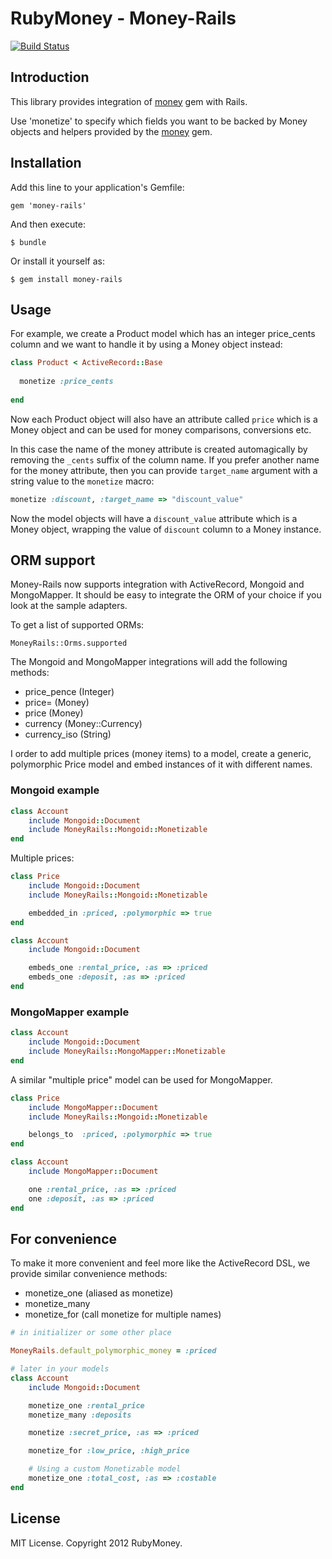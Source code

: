 # RubyMoney - Money-Rails

[![Build Status](https://secure.travis-ci.org/RubyMoney/money-rails.png?branch=master)](http://travis-ci.org/RubyMoney/money-rails)

## Introduction

This library provides integration of [money](http://github.com/Rubymoney/money) gem with Rails.

Use 'monetize' to specify which fields you want to be backed by
Money objects and helpers provided by the [money](http://github.com/Rubymoney/money)
gem.

## Installation

Add this line to your application's Gemfile:

    gem 'money-rails'

And then execute:

    $ bundle

Or install it yourself as:

    $ gem install money-rails


## Usage

For example, we create a Product model which has an integer price_cents column
and we want to handle it by using a Money object instead:

```ruby
class Product < ActiveRecord::Base
  
  monetize :price_cents
  
end
```

Now each Product object will also have an attribute called ```price``` which
is a Money object and can be used for money comparisons, conversions etc.

In this case the name of the money attribute is created automagically by removing the
```_cents``` suffix of the column name. If you prefer another name for the
money attribute, then you can provide ```target_name``` argument with a string
value to the ```monetize``` macro:

```ruby
monetize :discount, :target_name => "discount_value"
```

Now the model objects will have a ```discount_value``` attribute which
is a Money object, wrapping the value of ```discount``` column to a
Money instance.

## ORM support

Money-Rails now supports integration with ActiveRecord, Mongoid and MongoMapper. It should be easy to integrate the ORM of your choice if you look at the sample adapters.

To get a list of supported ORMs:

`MoneyRails::Orms.supported`

The Mongoid and MongoMapper integrations will add the following methods:

* price_pence (Integer)
* price= (Money)
* price (Money)
* currency (Money::Currency)
* currency_iso (String)

I order to add multiple prices (money items) to a model, create a generic, polymorphic Price model and embed instances of it with different names.

### Mongoid example

```ruby
class Account
	include Mongoid::Document
	include MoneyRails::Mongoid::Monetizable
end
```

Multiple prices:

```ruby
class Price
	include Mongoid::Document
	include MoneyRails::Mongoid::Monetizable

	embedded_in :priced, :polymorphic => true
end

class Account
	include Mongoid::Document

	embeds_one :rental_price, :as => :priced
	embeds_one :deposit, :as => :priced	
end
```

### MongoMapper example

```ruby
class Account
	include Mongoid::Document
	include MoneyRails::MongoMapper::Monetizable
end
```

A similar "multiple price" model can be used for MongoMapper.

```ruby
class Price
	include MongoMapper::Document
	include MoneyRails::Mongoid::Monetizable

	belongs_to 	:priced, :polymorphic => true
end

class Account
	include MongoMapper::Document

	one :rental_price, :as => :priced
	one :deposit, :as => :priced	
end
```

## For convenience

To make it more convenient and feel more like the ActiveRecord DSL, we provide
similar convenience methods:

* monetize_one (aliased as monetize)
* monetize_many
* monetize_for (call monetize for multiple names)

```ruby
# in initializer or some other place

MoneyRails.default_polymorphic_money = :priced

# later in your models
class Account
	include Mongoid::Document

	monetize_one :rental_price
	monetize_many :deposits

	monetize :secret_price, :as => :priced

	monetize_for :low_price, :high_price

	# Using a custom Monetizable model
	monetize_one :total_cost, :as => :costable	
end
```

## License

MIT License. Copyright 2012 RubyMoney.
